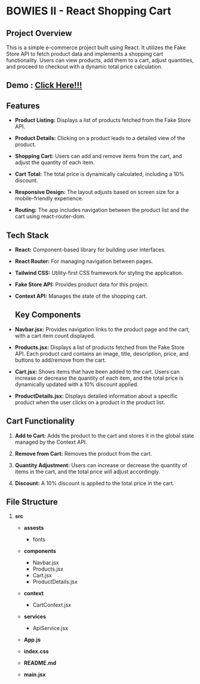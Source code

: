 # BOWIES II - React Shopping Cart

## Project Overview
This is a simple e-commerce project built using React. It utilizes the Fake Store API to fetch product data and implements a shopping cart functionality. Users can view products, add them to a cart, adjust quantities, and proceed to checkout with a dynamic total price calculation.

## Demo : [Click Here!!!](https://bowies2.netlify.app/)

## Features
- **Product Listing:** Displays a list of products fetched from the Fake Store API.
  
- **Product Details:** Clicking on a product leads to a detailed view of the product.
  
- **Shopping Cart:** Users can add and remove items from the cart, and adjust the quantity of each item.
  
- **Cart Total:** The total price is dynamically calculated, including a 10% discount.
  
- **Responsive Design:** The layout adjusts based on screen size for a mobile-friendly experience.
  
- **Routing:** The app includes navigation between the product list and the cart using react-router-dom.
  
## Tech Stack

- **React:** Component-based library for building user interfaces.
  
- **React Router:** For managing navigation between pages.
  
- **Tailwind CSS:** Utility-first CSS framework for styling the application.
  
- **Fake Store API:** Provides product data for this project.
  
- **Context API:** Manages the state of the shopping cart.

  ## Key Components

- **Navbar.jsx:** Provides navigation links to the product page and the cart, with a cart item count displayed.

- **Products.jsx:** Displays a list of products fetched from the Fake Store API. Each product card contains an image, title, description, price, and buttons to add/remove from the cart.

- **Cart.jsx:** Shows items that have been added to the cart. Users can increase or decrease the quantity of each item, and the total price is dynamically updated with a 10% discount applied.

- **ProductDetails.jsx:** Displays detailed information about a specific product when the user clicks on a product in the product list.
  
## Cart Functionality

1. **Add to Cart:** Adds the product to the cart and stores it in the global state managed by the Context API.
   
2. **Remove from Cart:** Removes the product from the cart.
   
3. **Quantity Adjustment:** Users can increase or decrease the quantity of items in the cart, and the total price will adjust accordingly.
   
4. **Discount:** A 10% discount is applied to the total price in the cart.

## File Structure

1. **src**
   
   - **assests**
        
     - fonts
       
   - **components**
     
     - Navbar.jsx
     - Products.jsx
     - Cart.jsx
     - ProductDetails.jsx

    - **context**
      - CartContext.jsx
        
    - **services**
      - ApiService.jsx
        
    - **App.js**
      
    - **index.css**
      
    - **README.md**
  
    - **main.jsx**
 


      

   



